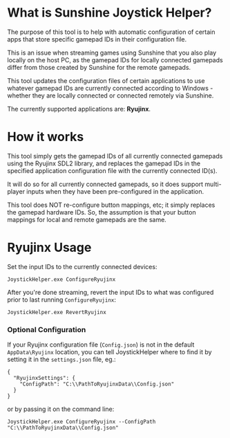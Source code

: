 # What is Sunshine Joystick Helper?

The purpose of this tool is to help with automatic configuration of certain apps that 
store specific gamepad IDs in their configuration file.

This is an issue when streaming games using Sunshine that you also play locally on the 
host PC, as the gamepad IDs for locally connected gamepads differ from those created by Sunshine
for the remote gamepads.

This tool updates the configuration files of certain applications to use whatever gamepad IDs are currently
connected according to Windows - whether they are locally connected or connected remotely via Sunshine.

The currently supported applications are: **Ryujinx**.

# How it works

This tool simply gets the gamepad IDs of all currently connected gamepads using the 
Ryujinx SDL2 library, and replaces the gamepad IDs in the specified application configuration 
file with the currently connected ID(s).

It will do so for all currently connected gamepads, so it does support multi-player
inputs when they have been pre-configured in the application.

This tool does NOT re-configure button mappings, etc; it simply replaces the gamepad hardware IDs. 
So, the assumption is that your button mappings for local and remote gamepads are the same.

# Ryujinx Usage

Set the input IDs to the currently connected devices:
```
JoystickHelper.exe ConfigureRyujinx
```

After you're done streaming, revert the input IDs to what was configured prior to last running `ConfigureRyujinx`:
```
JoystickHelper.exe RevertRyujinx
```

### Optional Configuration
If your Ryujinx configuration file (`Config.json`) is not in the default `AppData\Ryujinx` location, you can tell
JoystickHelper where to find it by setting it in the `settings.json` file, eg.:
```
{
  "RyujinxSettings": {
    "ConfigPath": "C:\\PathToRyujinxData\\Config.json"
  }
}
```
or by passing it on the command line:
```
JoystickHelper.exe ConfigureRyujinx --ConfigPath "C:\\PathToRyujinxData\\Config.json"
```

